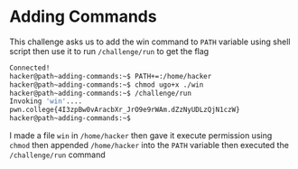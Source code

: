 # Adding Commands
This challenge asks us to add the win command to `PATH` variable using shell script then use it to run `/challenge/run` to get the flag
```bash
Connected!
hacker@path~adding-commands:~$ PATH+=:/home/hacker
hacker@path~adding-commands:~$ chmod ugo+x ./win
hacker@path~adding-commands:~$ /challenge/run
Invoking 'win'....
pwn.college{4I3zpBw0vAracbXr_JrO9e9rWAm.dZzNyUDLzQjN1czW}
hacker@path~adding-commands:~$
```
I made a file `win` in `/home/hacker` then gave it execute permission using `chmod` then appended `/home/hacker` into the `PATH` variable then executed the `/challenge/run` command

